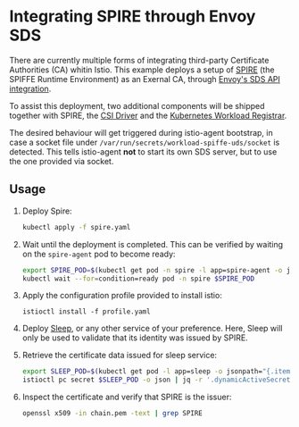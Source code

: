 # Integrating SPIRE through Envoy SDS

There are currently multiple forms of integrating third-party Certificate Authorities (CA) whitin Istio. This example deploys a setup of [SPIRE](https://github.com/spiffe/spire) (the SPIFFE Runtime Environment) as an Exernal CA, through [Envoy's SDS API integration](https://github.com/alexandrealvino/istio.io/blob/6eff1cd45dfce244978cafc10a88f7620c0438fc/content/en/docs/ops/integrations/spire/index.md).

To assist this deployment, two additional components will be shipped together with SPIRE, the [CSI Driver](https://github.com/spiffe/spiffe-csi) and the [Kubernetes Workload Registrar](https://github.com/spiffe/spire/tree/main/support/k8s/k8s-workload-registrar).

The desired behaviour will get triggered during istio-agent bootstrap, in case a socket file under `/var/run/secrets/workload-spiffe-uds/socket` is detected. This tells istio-agent **not** to start its own SDS server, but to use the one provided via socket.


## Usage

1. Deploy Spire:

    ```bash
    kubectl apply -f spire.yaml
    ```

2. Wait until the deployment is completed. This can be verified by waiting on the `spire-agent` pod to become ready:

    ```bash
    export SPIRE_POD=$(kubectl get pod -n spire -l app=spire-agent -o jsonpath="{.items[0].metadata.name}")
    kubectl wait --for=condition=ready pod -n spire $SPIRE_POD
    ```

3. Apply the configuration profile provided to install istio:

    ```
    istioctl install -f profile.yaml
    ```

4. Deploy [Sleep](/samples/sleep/README.md), or any other service of your preference. Here, Sleep will only be used to validate that its identity was issued by SPIRE. 

5. Retrieve the certificate data issued for sleep service:

    ```bash
    export SLEEP_POD=$(kubectl get pod -l app=sleep -o jsonpath="{.items[0].metadata.name}")
    istioctl pc secret $SLEEP_POD -o json | jq -r '.dynamicActiveSecrets[0].secret.tlsCertificate.certificateChain.inlineBytes' | base64 --decode > chain.pem
    ```

5. Inspect the certificate and verify that SPIRE is the issuer:

    ```bash
    openssl x509 -in chain.pem -text | grep SPIRE
    ```